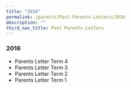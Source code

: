```yaml
---
title: "2016"
permalink: /parents/Past-Parents-Letters/2016
description: ""
third_nav_title: Past Parents Letters
---
```

### 2016
* Parents Letter Term 4
* Parents Letter Term 3
* Parents Letter Term 2
* Parents Letter Term 1